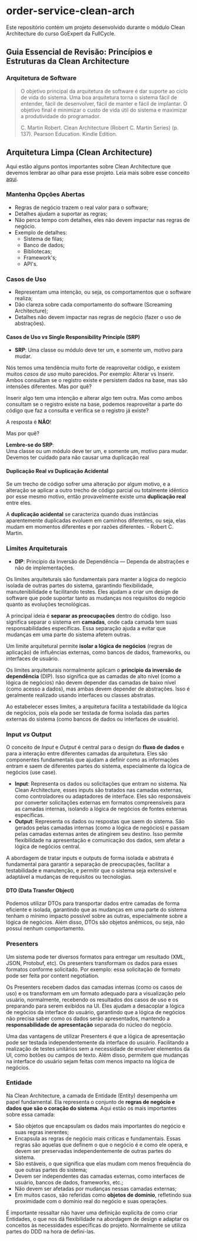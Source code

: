 # order-service-clean-arch

Este repositório contém um projeto desenvolvido durante o módulo Clean Architecture do curso GoExpert da FullCycle.

## Guia Essencial de Revisão: Princípios e Estruturas da Clean Architecture

### Arquitetura de Software

> O objetivo principal da arquitetura de software é dar suporte ao ciclo de vida do sistema. Uma boa arquitetura torna o
> sistema fácil de entender, fácil de desenvolver, fácil de manter e fácil de implantar. O objetivo final é minimizar o
> custo de vida útil do sistema e maximizar a produtividade do programador.
>
> C. Martin Robert. Clean Architecture (Robert C. Martin Series) (p. 137). Pearson Education. Kindle Edition.

## Arquitetura Limpa (Clean Architecture)

Aqui estão alguns pontos importantes sobre Clean Architecture que devemos lembrar ao olhar para esse projeto. Leia mais
sobre esse conceito [aqui](https://blog.cleancoder.com/uncle-bob/2012/08/13/the-clean-architecture.html).

### Mantenha Opções Abertas

* Regras de negócio trazem o real valor para o software;
* Detalhes ajudam a suportar as regras;
* Não perca tempo com detalhes, eles não devem impactar nas regras de negócio.
* Exemplo de detalhes:
    * Sistema de filas;
    * Banco de dados;
    * Bibliotecas;
    * Framework's;
    * API's.

### Casos de Uso

* Representam uma intenção, ou seja, os comportamentos que o software realiza;
* Dão clareza sobre cada comportamento do software (Screaming Architecture);
* Detalhes não devem impactar nas regras de negócio (fazer o uso de abstrações).

#### Casos de Uso _vs_ Single Responsibility Principle (SRP)

* **SRP**: Uma classe ou módulo deve ter um, e somente um, motivo para mudar.

Nós temos uma tendência muito forte de reaproveitar código, e existem muitos *casos de uso* muito parecidos. Por
exemplo: Alterar vs Inserir. Ambos consultam se o registro existe e persistem dados na base, mas são intensões
diferentes. Mas por quê?

Inserir algo tem uma intenção e alterar algo tem outra. Mas como ambos consultam se o registro existe na base,
podemos reaproveitar a parte do código que faz a consulta e verifica se o registro já existe?

A resposta é **NÃO**!

Mas por quê?

**Lembre-se do SRP**:  
Uma classe ou um módulo deve ter um, e somente um, motivo para mudar. Devemos ter cuidado para não causar uma duplicação
real

#### Duplicação Real *vs* Duplicação Acidental

Se um trecho de código sofrer uma alteração por algum motivo, e a alteração se aplicar a outro trecho de código parcial
ou totalmente idêntico por esse mesmo motivo, então provavelmente existe uma **duplicação real** entre eles.

A **duplicação acidental** se caracteriza quando duas instâncias aparentemente duplicadas evoluem em caminhos
diferentes, ou seja, elas mudam em momentos diferentes e por razões diferentes. - Robert C. Martin.

### Limites Arquiteturais

* **DIP**: Princípio da Inversão de Dependência — Dependa de abstrações e não de implementações.

Os limites arquiteturais são fundamentais para manter a lógica do negócio isolada de outras partes do sistema,
garantindo flexibilidade, manutenibilidade e facilitando testes. Eles ajudam a criar um design de software que pode
suportar tanto as mudanças nos requisitos do negócio quanto as evoluções tecnológicas.

A principal ideia é **separar as preocupações** dentro do código. Isso significa separar o sistema em **camadas**, onde
cada camada tem suas responsabilidades específicas. Essa separação ajuda a evitar que mudanças em uma parte do sistema
afetem outras.

Um limite arquitetural permite **isolar a lógica de negócios** (regras de aplicação) de influências externas, como
bancos de dados, frameworks, ou interfaces de usuário.

Os limites arquiteturais normalmente aplicam o **princípio da inversão de dependência** (DIP). Isso significa que as
camadas de alto nível (como a lógica de negócios) não devem depender das camadas de baixo nível (como acesso a dados),
mas ambas devem depender de abstrações. Isso é geralmente realizado usando interfaces ou classes abstratas.

Ao estabelecer esses limites, a arquitetura facilita a testabilidade da lógica de negócios, pois ela pode ser testada de
forma isolada das partes externas do sistema (como bancos de dados ou interfaces de usuário).

### Input _vs_ Output

O conceito de _Input_ e _Output_ é central para o design do **fluxo de dados** e para a interação entre diferentes
camadas da arquitetura. Eles são componentes fundamentais que ajudam a definir como as informações entram e saem de
diferentes partes do sistema, especialmente da lógica de negócios (use case).

* **Input**: Representa os dados ou solicitações que entram no sistema. Na Clean Architecture, esses inputs são tratados
  nas camadas externas, como controladores ou adaptadores de interface. Eles são responsáveis por converter solicitações
  externas em formatos compreensíveis para as camadas internas, isolando a lógica de negócios de fontes externas
  específicas.
* **Output**: Representa os dados ou respostas que saem do sistema. São gerados pelas camadas internas (como a lógica de
  negócios) e passam pelas camadas externas antes de atingirem seu destino. Isso permite flexibilidade na apresentação e
  comunicação dos dados, sem afetar a lógica de negócios central.

A abordagem de tratar inputs e outputs de forma isolada e abstrata é fundamental para garantir a separação de
preocupações, facilitar a testabilidade e manutenção, e permitir que o sistema seja extensível e adaptável a mudanças de
requisitos ou tecnologias.

#### DTO (Data Transfer Object)

Podemos utilizar DTOs para transportar dados entre camadas de forma eficiente e isolada, garantindo
que as mudanças em uma parte do sistema tenham o mínimo impacto possível sobre as outras, especialmente sobre a lógica
de negócios. Além disso, DTOs são objetos anêmicos, ou seja, não possui nenhum comportamento.

### Presenters

Um sistema pode ter diversos formatos para entregar um resultado (XML, JSON, Protobuf, etc). Os presenters transformam
os dados para esses formatos conforme solicitado. Por exemplo: essa solicitação de formato pode ser feita por content
negotiation.

Os Presenters recebem dados das camadas internas (como os casos de uso) e os transformam em um formato adequado para a
visualização pelo usuário, normalmente, recebendo os resultados dos casos de uso e os preparando para serem exibidos na
UI. Eles ajudam a desacoplar a lógica de negócios da interface do usuário, garantindo que a lógica de negócios não
precisa saber como os dados serão apresentados, mantendo a **responsabilidade de apresentação** separada do núcleo do
negócio.

Uma das vantagens de utilizar Presenters é que a lógica de apresentação pode ser testada independentemente da interface
do usuário. Facilitando a realização de testes unitários sem a necessidade de envolver elementos da UI, como botões ou
campos de texto. Além disso, permitem que mudanças na interface do usuário sejam feitas com menos impacto na lógica de
negócios.

### Entidade

Na Clean Architecture, a camada de Entidade (Entity) desempenha um papel fundamental. Ela representa o conjunto de
**regras de negócio e dados que são o coração do sistema**. Aqui estão os mais importantes sobre essa camada:

* São objetos que encapsulam os dados mais importantes do negócio e suas regras inerentes;
* Encapsula as regras de negócio mais críticas e fundamentais. Essas regras são aquelas que definem o que o negócio é e
  como ele opera, e devem ser preservadas independentemente de outras partes do sistema.
* São estáveis, o que significa que elas mudam com menos frequência do que outras partes do sistema;
* Devem ser independentes das camadas externas, como interfaces de usuário, bancos de dados, frameworks, etc.;
* Não devem ser afetadas por mudanças nessas camadas externas;
* Em muitos casos, são referidas como **objetos de domínio**, refletindo sua proximidade com o domínio real do negócio
  e
  suas operações.

É importante ressaltar não haver uma definição explicita de como criar Entidades, o que nos dá flexibilidade na
abordagem de design e adaptar os conceitos às necessidades específicas do projeto. Normalmente se utiliza partes do DDD
na hora de definí-las.